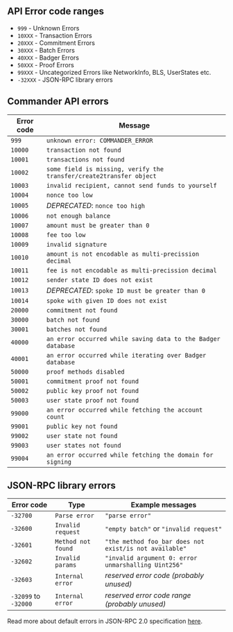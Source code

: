 ## API Error code ranges

- `999` - Unknown Errors
- `10XXX` - Transaction Errors
- `20XXX` - Commitment Errors
- `30XXX` - Batch Errors
- `40XXX` - Badger Errors
- `50XXX` - Proof Errors
- `99XXX` - Uncategorized Errors like NetworkInfo, BLS, UserStates etc.
- `-32XXX` - JSON-RPC library errors

## Commander API errors

| Error code | Message                                                             |
|------------|---------------------------------------------------------------------|
| `999`      | `unknown error: COMMANDER_ERROR`                                    |
| `10000`    | `transaction not found`                                             |
| `10001`    | `transactions not found`                                            |
| `10002`    | `some field is missing, verify the transfer/create2transfer object` |
| `10003`    | `invalid recipient, cannot send funds to yourself`                  |
| `10004`    | `nonce too low`                                                     |
| `10005`    | _DEPRECATED_: `nonce too high`                                      |
| `10006`    | `not enough balance`                                                |
| `10007`    | `amount must be greater than 0`                                     |
| `10008`    | `fee too low`                                                       |
| `10009`    | `invalid signature`                                                 |
| `10010`    | `amount is not encodable as multi-precission decimal`               |
| `10011`    | `fee is not encodable as multi-precission decimal`                  |
| `10012`    | `sender state ID does not exist`                                    |
| `10013`    | _DEPRECATED_: `spoke ID must be greater than 0`                     |
| `10014`    | `spoke with given ID does not exist`                                |
| `20000`    | `commitment not found`                                              |
| `30000`    | `batch not found`                                                   |
| `30001`    | `batches not found`                                                 |
| `40000`    | `an error occurred while saving data to the Badger database`        |
| `40001`    | `an error occurred while iterating over Badger database`            |
| `50000`    | `proof methods disabled`                                            |
| `50001`    | `commitment proof not found`                                        |
| `50002`    | `public key proof not found`                                        |
| `50003`    | `user state proof not found`                                        |
| `99000`    | `an error occurred while fetching the account count`                |
| `99001`    | `public key not found`                                              |
| `99002`    | `user state not found`                                              |
| `99003`    | `user states not found`                                             |
| `99004`    | `an error occurred while fetching the domain for signing`           |

## JSON-RPC library errors

| Error code           | Type               | Example messages                                       |
|----------------------|--------------------|--------------------------------------------------------|
| `-32700`             | `Parse error`      | `"parse error"`                                        |
| `-32600`             | `Invalid request`  | `"empty batch"` or `"invalid request"`                 |
| `-32601`             | `Method not found` | `"the method foo_bar does not exist/is not available"` |
| `-32602`             | `Invalid params`   | `"invalid argument 0: error unmarshalling Uint256"`    |
| `-32603`             | `Internal error`   | *reserved error code (probably unused)*                |
| `-32099` to `-32000` | `Internal error`   | *reserved error code range (probably unused)*          |

Read more about default errors in JSON-RPC 2.0 specification [here](https://www.jsonrpc.org/specification).
